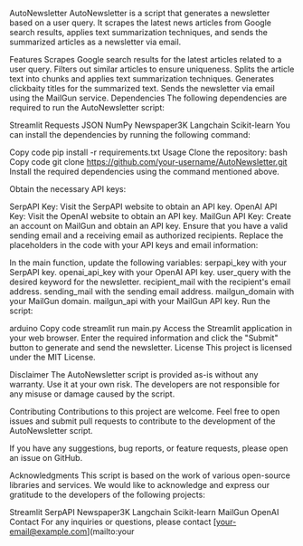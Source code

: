 AutoNewsletter
AutoNewsletter is a script that generates a newsletter based on a user query. It scrapes the latest news articles from Google search results, applies text summarization techniques, and sends the summarized articles as a newsletter via email.

Features
Scrapes Google search results for the latest articles related to a user query.
Filters out similar articles to ensure uniqueness.
Splits the article text into chunks and applies text summarization techniques.
Generates clickbaity titles for the summarized text.
Sends the newsletter via email using the MailGun service.
Dependencies
The following dependencies are required to run the AutoNewsletter script:

Streamlit
Requests
JSON
NumPy
Newspaper3K
Langchain
Scikit-learn
You can install the dependencies by running the following command:

Copy code
pip install -r requirements.txt
Usage
Clone the repository:
bash
Copy code
git clone https://github.com/your-username/AutoNewsletter.git
Install the required dependencies using the command mentioned above.

Obtain the necessary API keys:

SerpAPI Key: Visit the SerpAPI website to obtain an API key.
OpenAI API Key: Visit the OpenAI website to obtain an API key.
MailGun API Key: Create an account on MailGun and obtain an API key. Ensure that you have a valid sending email and a receiving email as authorized recipients.
Replace the placeholders in the code with your API keys and email information:

In the main function, update the following variables:
serpapi_key with your SerpAPI key.
openai_api_key with your OpenAI API key.
user_query with the desired keyword for the newsletter.
recipient_mail with the recipient's email address.
sending_mail with the sending email address.
mailgun_domain with your MailGun domain.
mailgun_api with your MailGun API key.
Run the script:

arduino
Copy code
streamlit run main.py
Access the Streamlit application in your web browser. Enter the required information and click the "Submit" button to generate and send the newsletter.
License
This project is licensed under the MIT License.

Disclaimer
The AutoNewsletter script is provided as-is without any warranty. Use it at your own risk. The developers are not responsible for any misuse or damage caused by the script.

Contributing
Contributions to this project are welcome. Feel free to open issues and submit pull requests to contribute to the development of the AutoNewsletter script.

If you have any suggestions, bug reports, or feature requests, please open an issue on GitHub.

Acknowledgments
This script is based on the work of various open-source libraries and services. We would like to acknowledge and express our gratitude to the developers of the following projects:

Streamlit
SerpAPI
Newspaper3K
Langchain
Scikit-learn
MailGun
OpenAI
Contact
For any inquiries or questions, please contact [your-email@example.com](mailto:your

